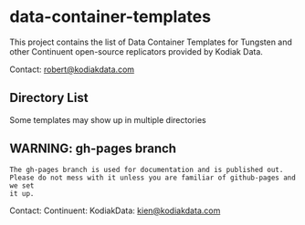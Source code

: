 # data-container-templates
This project contains the list of Data Container Templates for Tungsten and other Continuent open-source replicators provided by Kodiak Data. 

Contact:   robert@kodiakdata.com


## Directory List

   
   
   Some templates may show up in multiple directories

## WARNING:  gh-pages branch
	The gh-pages branch is used for documentation and is published out.
	Please do not mess with it unless you are familiar of github-pages and we set 
	it up.
	
Contact:
	Continuent:
	KodiakData:		kien@kodiakdata.com
	
	
	

	
	
